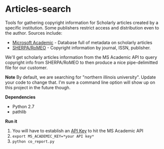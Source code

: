 # Articles-search

Tools for gathering copyright information for Scholarly articles created by a specific institution.  Some publishers restrict access and distribution even to the author.  Sources include:
* [Microsoft Academic](https://academic.microsoft.com/) - Database full of metadata on scholarly articles
* [SHERPA/RoMEO](http://www.sherpa.ac.uk/romeo/index.php) - Copyright information by journal, ISSN, publisher.

We'll get scholarly articles information from the MS Academic API to query copyright info from SHERPA/RoMEO to then produce a nice pipe-delimitted file for our customer.

**Note** By default, we are searching for "northern illinois university".  Update your code to change that.  I'm sure a command line option will show up on this project in the future though.

**Dependencies**
* Python 2.7
* pathlib

**Run it**
1. You will have to establish an [API Key](https://labs.cognitive.microsoft.com/en-us/project-academic-knowledge) to hit the MS Academic API
2. `export MS_ACADEMIC_KEY=*your API key*`
3. `python co_report.py`

